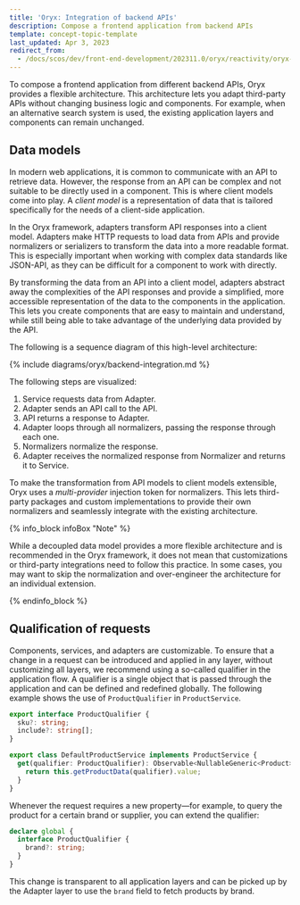 ```yaml
---
title: 'Oryx: Integration of backend APIs'
description: Compose a frontend application from backend APIs
template: concept-topic-template
last_updated: Apr 3, 2023
redirect_from:
  - /docs/scos/dev/front-end-development/202311.0/oryx/reactivity/oryx-integration-of-backend-apis.html
---
```


To compose a frontend application from different backend APIs, Oryx provides a flexible architecture. This architecture lets you adapt third-party APIs without changing business logic and components. For example, when an alternative search system is used, the existing application layers and components can remain unchanged.

## Data models

In modern web applications, it is common to communicate with an API to retrieve data. However, the response from an API can be complex and not suitable to be directly used in a component. This is where client models come into play. A _client model_ is a representation of data that is tailored specifically for the needs of a client-side application.

In the Oryx framework, adapters transform API responses into a client model. Adapters make HTTP requests to load data from APIs and provide normalizers or serializers to transform the data into a more readable format. This is especially important when working with complex data standards like JSON-API, as they can be difficult for a component to work with directly.

By transforming the data from an API into a client model, adapters abstract away the complexities of the API responses and provide a simplified, more accessible representation of the data to the components in the application. This lets you create components that are easy to maintain and understand, while still being able to take advantage of the underlying data provided by the API.

The following is a sequence diagram of this high-level architecture:

{% include diagrams/oryx/backend-integration.md %}

The following steps are visualized:

1. Service requests data from Adapter.
2. Adapter sends an API call to the API.
3. API returns a response to Adapter.
4. Adapter loops through all normalizers, passing the response through each one.
5. Normalizers normalize the response.
6. Adapter receives the normalized response from Normalizer and returns it to Service.

To make the transformation from API models to client models extensible, Oryx uses a _multi-provider_ injection token for normalizers. This lets third-party packages and custom implementations to provide their own normalizers and seamlessly integrate with the existing architecture.

{% info_block infoBox "Note" %}

While a decoupled data model provides a more flexible architecture and is recommended in the Oryx framework, it does not mean that customizations or third-party integrations need to follow this practice. In some cases, you may want to skip the normalization and over-engineer the architecture for an individual extension.

{% endinfo_block %}

## Qualification of requests

Components, services, and adapters are customizable. To ensure that a change in a request can be introduced and applied in any layer, without customizing all layers, we recommend using a so-called qualifier in the application flow. A qualifier is a single object that is passed through the application and can be defined and redefined globally. The following example shows the use of `ProductQualifier` in `ProductService`.

```ts
export interface ProductQualifier {
  sku?: string;
  include?: string[];
}

export class DefaultProductService implements ProductService {
  get(qualifier: ProductQualifier): Observable<NullableGeneric<Product>> {
    return this.getProductData(qualifier).value;
  }
}
```

Whenever the request requires a new property—for example, to query the product for a certain brand or supplier, you can extend the qualifier:

```ts
declare global {
  interface ProductQualifier {
    brand?: string;
  }
}
```

This change is transparent to all application layers and can be picked up by the Adapter layer to use the `brand` field to fetch products by brand.
